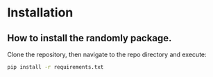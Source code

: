# Installation

## How to install the randomly package.

Clone the repository, then navigate to the repo directory and execute:

```bash
pip install -r requirements.txt
```

```{tip}

```